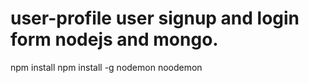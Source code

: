 # user-profile user signup and login form nodejs and mongo.
npm install
npm install -g nodemon
noodemon
